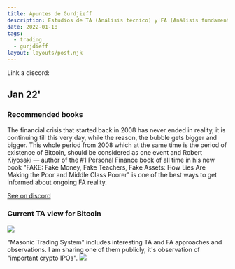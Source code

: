 ```yaml
---
title: Apuntes de Gurdjieff
description: Estudios de TA (Análisis técnico) y FA (Análisis fundamental)
date: 2022-01-18
tags:
  - trading
  - gurjdieff
layout: layouts/post.njk
---
```


Link a discord:

## Jan 22'

### Recommended books
The financial crisis that started back in 2008 has never ended in reality, it is continuing till this very day, while the reason, the bubble gets bigger and bigger. This whole period from 2008 which at the same time is the period of existence of Bitcoin, should be considered as one event and Robert Kiyosaki ― author of the #1 Personal Finance book of all time in his new book "FAKE: Fake Money, Fake Teachers, Fake Assets: How Lies Are Making the Poor and Middle Class Poorer" is one of the best ways to get informed about ongoing FA reality.

[See on discord](https://discord.com/channels/892777570909687809/932696556187050025/932994314240401429])

### Current TA view for Bitcoin

![](../../img/Screenshot_2022-01-18_at_16.54.26.png)

"Masonic Trading System" includes interesting TA and FA approaches and observations. I am sharing one of them publicly, it's observation of "important crypto IPOs".
![](https://cdn.discordapp.com/attachments/932696556187050025/933023877695688774/Screenshot_2022-01-18_at_19.40.39.png)


